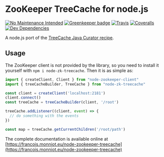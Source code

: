 # ZooKeeper TreeCache for node.js

[![No Maintenance Intended](http://unmaintained.tech/badge.svg)](http://unmaintained.tech/)
[![Greenkeeper badge](https://badges.greenkeeper.io/fmonniot/node-zookeeper-treecache.svg)](https://greenkeeper.io/)
[![Travis](https://img.shields.io/travis/fmonniot/node-zookeeper-treecache.svg)](https://travis-ci.org/fmonniot/node-zookeeper-treecache)
[![Coveralls](https://img.shields.io/coveralls/fmonniot/node-zookeeper-treecache.svg)](https://coveralls.io/github/fmonniot/node-zookeeper-treecache)
[![Dev Dependencies](https://david-dm.org/fmonniot/node-zookeeper-treecache/dev-status.svg)](https://david-dm.org/fmonniot/node-zookeeper-treecache?type=dev)

A node.js port of the [TreeCache Java Curator recipe](http://curator.apache.org/curator-recipes/tree-cache.html).

## Usage

The ZooKeeper client is not provided by the library, so you need to install it yourself with `npm i node-zk-treecache`.
Then it is as simple as:

```typescript
import { createClient, Client } from "node-zookeeper-client"
import { treeCacheBuilder, TreeCache } from "node-zk-treecache"

const client = createClient('localhost:2181')
client.connect()
const treeCache = treeCacheBuilder(client, '/root')

treeCache.addListener((client, event) => {
  // do something with the events
})

const map = treeCache.getCurrentChildren('/root/path')
```

The complete documentation is available online at [https://francois.monniot.eu/node-zookeeper-treecache](https://francois.monniot.eu/node-zookeeper-treecache)

